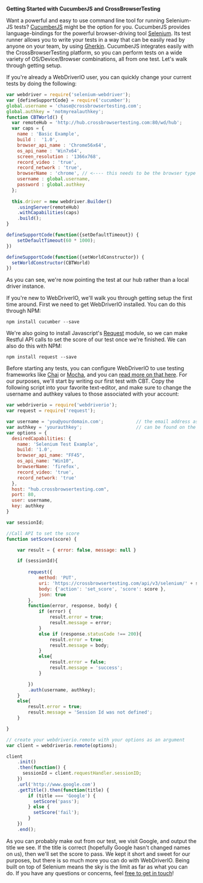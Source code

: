 **Getting Started with CucumberJS and CrossBrowserTesting**

Want a powerful and easy to use command line tool for running Selenium-JS tests? [CucumberJS](https://github.com/cucumber/cucumber-js) might be the option for you. CucumberJS provides language-bindings for the powerful browser-driving tool [Selenium](http://www.seleniumhq.org/docs/). Its test runner allows you to write your tests in a way that can be easily read by anyone on your team, by using [Gherkin](https://cucumber.io/docs/reference). CucumberJS integrates easily with the CrossBrowserTesting platform, so you can perform tests on a wide variety of OS/Device/Browser combinations, all from one test. Let's walk through getting setup.

If you're already a WebDriverIO user, you can quickly change your current tests by doing the following:

```javascript
var webdriver = require('selenium-webdriver');
var {defineSupportCode} = require('cucumber');
global.username = 'chase@crossbrowsertesting.com';
global.authkey = 'notmyrealauthkey';
function CBTWorld() {
  var remoteHub = 'http://hub.crossbrowsertesting.com:80/wd/hub';
  var caps = {
    name : 'Basic Example',
    build :  '1.0',
    browser_api_name : 'Chrome56x64', 
    os_api_name : 'Win7x64', 
    screen_resolution : '1366x768',
    record_video : 'true',
    record_network : 'true',
    browserName : 'chrome', // <---- this needs to be the browser type in lower case: firefox, internet explorer, chrome, opera, or safari
    username : global.username,
    password : global.authkey
  };
  
  this.driver = new webdriver.Builder()
    .usingServer(remoteHub)
    .withCapabilities(caps)
    .build();
}

defineSupportCode(function({setDefaultTimeout}) {
	setDefaultTimeout(60 * 1000);
})

defineSupportCode(function({setWorldConstructor}) {
  setWorldConstructor(CBTWorld)
})
```

As you can see, we're now pointing the test at our hub rather than a local driver instance. 

If you're new to WebDriverIO, we'll walk you through getting setup the first time around. First we need to get WebDriverIO installed. You can do this through NPM:

`npm install cucumber --save`

We're also going to install Javascript's [Request](https://github.com/request/request) module, so we can make Restful API calls to set the score of our test once we're finished. We can also do this with NPM:

`npm install request --save`

Before starting any tests, you can configure WebDriverIO to use testing frameworks like [Chai](http://chaijs.com/) or [Mocha](https://mochajs.org/), and you can [read more on that here](http://webdriver.io/guide/getstarted/configuration.html). For our purposes, we'll start by writing our first test with CBT. Copy the following script into your favorite text-editor, and make sure to change the username and authkey values to those associated with your account:

```javascript
var webdriverio = require('webdriverio');
var request = require('request');

var username = 'you@yourdomain.com'; 			// the email address associated with your account
var authkey = 'yourauthkey';					// can be found on the "Manage Account" page of our app
var options = {
  desiredCapabilities: {
    name: 'Selenium Test Example',
    build: '1.0',
    browser_api_name: "FF45",
    os_api_name: "Win10",
    browserName: 'firefox',
    record_video: 'true',
    record_network: 'true'
  },
  host: "hub.crossbrowsertesting.com",
  port: 80,
  user: username,
  key: authkey      
}

var sessionId;

//Call API to set the score
function setScore(score) {

    var result = { error: false, message: null }

    if (sessionId){
        
        request({
            method: 'PUT',
            uri: 'https://crossbrowsertesting.com/api/v3/selenium/' + sessionId,
            body: {'action': 'set_score', 'score': score },
            json: true
        },
        function(error, response, body) {
            if (error) {
                result.error = true;
                result.message = error;
            }
            else if (response.statusCode !== 200){
                result.error = true;
                result.message = body;
            }
            else{
                result.error = false;
                result.message = 'success';
            }

        })
        .auth(username, authkey);
    }
    else{
        result.error = true;
        result.message = 'Session Id was not defined';
    }

}

// create your webdriverio.remote with your options as an argument
var client = webdriverio.remote(options);

client
    .init()
    .then(function() {
      sessionId = client.requestHandler.sessionID;
    })
    .url('http://www.google.com')
    .getTitle().then(function(title) {
        if (title === 'Google') {
          setScore('pass');
        } else {
          setScore('fail');
        }
    })
    .end();

```

As you can probably make out from our test, we visit Google, and output the title we see. If the title is correct (hopefully Google hasn't changed names on us), then we'll set the score to pass. We kept it short and sweet for our purposes, but there is so much more you can do with WebDriverIO. Being built on top of Selenium means the sky is the limit as far as what you can do. If you have any questions or concerns, feel [free to get in touch](mailto:info@crossbrowsertesting.com)!